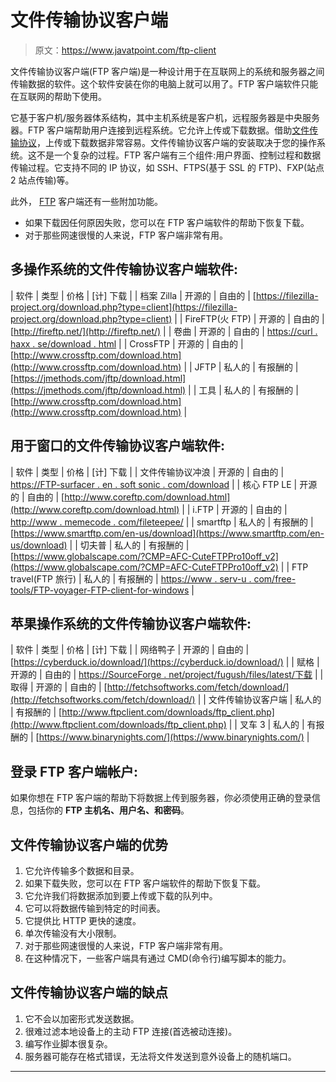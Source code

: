 # 文件传输协议客户端

> 原文：<https://www.javatpoint.com/ftp-client>

文件传输协议客户端(FTP 客户端)是一种设计用于在互联网上的系统和服务器之间传输数据的软件。这个软件安装在你的电脑上就可以用了。FTP 客户端软件只能在互联网的帮助下使用。

它基于客户机/服务器体系结构，其中主机系统是客户机，远程服务器是中央服务器。FTP 客户端帮助用户连接到远程系统。它允许上传或下载数据。借助[文件传输协议](https://www.javatpoint.com/computer-network-ftp)，上传或下载数据非常容易。文件传输协议客户端的安装取决于您的操作系统。这不是一个复杂的过程。FTP 客户端有三个组件:用户界面、控制过程和数据传输过程。它支持不同的 IP 协议，如 SSH、FTPS(基于 SSL 的 FTP)、FXP(站点 2 站点传输)等。

此外， [FTP](https://www.javatpoint.com/ftp-full-form) 客户端还有一些附加功能。

*   如果下载因任何原因失败，您可以在 FTP 客户端软件的帮助下恢复下载。
*   对于那些网速很慢的人来说，FTP 客户端非常有用。

## 多操作系统的文件传输协议客户端软件:

| 软件 | 类型 | 价格 | [计] 下载 |
| 档案 Zilla | 开源的 | 自由的 | [https://filezilla-project.org/download.php?type=client](https://filezilla-project.org/download.php?type=client) |
| FireFTP(火 FTP) | 开源的 | 自由的 | [http://fireftp.net/](http://fireftp.net/) |
| 卷曲 | 开源的 | 自由的 | [https://curl . haxx . se/download . html](https://curl.haxx.se/download.html) |
| CrossFTP | 开源的 | 自由的 | [http://www.crossftp.com/download.htm](http://www.crossftp.com/download.htm) |
| JFTP | 私人的 | 有报酬的 | [https://jmethods.com/jftp/download.html](https://jmethods.com/jftp/download.html) |
| 工具 | 私人的 | 有报酬的 | [http://www.crossftp.com/download.htm](http://www.crossftp.com/download.htm) |

## 用于窗口的文件传输协议客户端软件:

| 软件 | 类型 | 价格 | [计] 下载 |
| 文件传输协议冲浪 | 开源的 | 自由的 | [https://FTP-surfacer . en . soft sonic . com/download](https://ftp-surfer.en.softonic.com/download) |
| 核心 FTP LE | 开源的 | 自由的 | [http://www.coreftp.com/download.html](http://www.coreftp.com/download.html) |
| i.FTP | 开源的 | 自由的 | [http://www . memecode . com/fileteepee/](http://www.memecode.com/fileteepee/) |
| smartftp | 私人的 | 有报酬的 | [https://www.smartftp.com/en-us/download](https://www.smartftp.com/en-us/download) |
| 切夫普 | 私人的 | 有报酬的 | [https://www.globalscape.com/?CMP=AFC-CuteFTPPro10off_v2](https://www.globalscape.com/?CMP=AFC-CuteFTPPro10off_v2) |
| FTP travel(FTP 旅行) | 私人的 | 有报酬的 | [https://www . serv-u . com/free-tools/FTP-voyager-FTP-client-for-windows](https://www.serv-u.com/free-tools/ftp-voyager-ftp-client-for-windows) |

## 苹果操作系统的文件传输协议客户端软件:

| 软件 | 类型 | 价格 | [计] 下载 |
| 网络鸭子 | 开源的 | 自由的 | [https://cyberduck.io/download/](https://cyberduck.io/download/) |
| 赋格 | 开源的 | 自由的 | [https://SourceForge . net/project/fugush/files/latest/下载](https://sourceforge.net/projects/fugussh/files/latest/download) |
| 取得 | 开源的 | 自由的 | [http://fetchsoftworks.com/fetch/download/](http://fetchsoftworks.com/fetch/download/) |
| 文件传输协议客户端 | 私人的 | 有报酬的 | [http://www.ftpclient.com/downloads/ftp_client.php](http://www.ftpclient.com/downloads/ftp_client.php) |
| 叉车 3 | 私人的 | 有报酬的 | [https://www.binarynights.com/](https://www.binarynights.com/) |

## 登录 FTP 客户端帐户:

如果你想在 FTP 客户端的帮助下将数据上传到服务器，你必须使用正确的登录信息，包括你的 **FTP 主机名、用户名、**和**密码**。

## 文件传输协议客户端的优势

1.  它允许传输多个数据和目录。
2.  如果下载失败，您可以在 FTP 客户端软件的帮助下恢复下载。
3.  它允许我们将数据添加到要上传或下载的队列中。
4.  它可以将数据传输到特定的时间表。
5.  它提供比 HTTP 更快的速度。
6.  单次传输没有大小限制。
7.  对于那些网速很慢的人来说，FTP 客户端非常有用。
8.  在这种情况下，一些客户端具有通过 CMD(命令行)编写脚本的能力。

## 文件传输协议客户端的缺点

1.  它不会以加密形式发送数据。
2.  很难过滤本地设备上的主动 FTP 连接(首选被动连接)。
3.  编写作业脚本很复杂。
4.  服务器可能存在格式错误，无法将文件发送到意外设备上的随机端口。

* * *